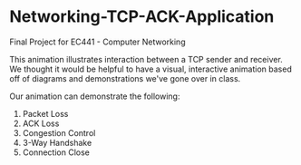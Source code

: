 # Networking-TCP-ACK-Application
Final Project for EC441 - Computer Networking

This animation illustrates interaction between a TCP sender and receiver. We thought it would be helpful to have a visual, interactive animation based off of  diagrams and demonstrations we've gone over in class.

Our animation can demonstrate the following:

1. Packet Loss
2. ACK Loss
3. Congestion Control
4. 3-Way Handshake
5. Connection Close
